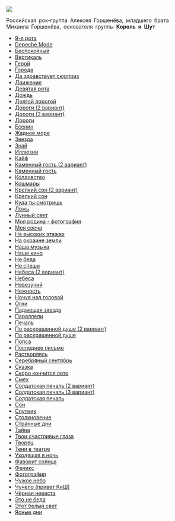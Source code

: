 ![](/songs/клм/Кукрыниксы/kukryniksy.jpg)  

Российская рок-группа Алексея Горшенёва, младшего брата Михаила Горшенёва, основателя группы **Король и Шут**

* [9-я рота](/songs/клм/Кукрыниксы/9-я%20рота)
* [Depeche Mode](/songs/клм/Кукрыниксы/Depeche%20Mode)
* [Беспокойный](/songs/клм/Кукрыниксы/Беспокойный)
* [Вертикаль](/songs/клм/Кукрыниксы/Вертикаль)
* [Герой](/songs/клм/Кукрыниксы/Герой)
* [Города](/songs/клм/Кукрыниксы/Города)
* [Да здравствует сюрприз](/songs/клм/Кукрыниксы/Да%20здравствует%20сюрприз)
* [Движение](/songs/клм/Кукрыниксы/Движение)
* [Девятая рота](/songs/клм/Кукрыниксы/Девятая%20рота)
* [Дождь](/songs/клм/Кукрыниксы/Дождь)
* [Долгой дорогой](/songs/клм/Кукрыниксы/Долгой%20дорогой)
* [Дороги (2 вариант)](/songs/клм/Кукрыниксы/Дороги%20(2%20вариант))
* [Дороги (3 вариант)](/songs/клм/Кукрыниксы/Дороги%20(3%20вариант))
* [Дороги](/songs/клм/Кукрыниксы/Дороги)
* [Есенин](/songs/клм/Кукрыниксы/Есенин)
* [Жадное море](/songs/клм/Кукрыниксы/Жадное%20море)
* [Звезда](/songs/клм/Кукрыниксы/Звезда)
* [Знай](/songs/клм/Кукрыниксы/Знай)
* [Иллюзии](/songs/клм/Кукрыниксы/Иллюзии)
* [Кайф](/songs/клм/Кукрыниксы/Кайф)
* [Каменный гость (2 вариант)](/songs/клм/Кукрыниксы/Каменный%20гость%20(2%20вариант))
* [Каменный гость](/songs/клм/Кукрыниксы/Каменный%20гость)
* [Колдовство](/songs/клм/Кукрыниксы/Колдовство)
* [Кошмары](/songs/клм/Кукрыниксы/Кошмары)
* [Крепкий сон (2 вариант)](/songs/клм/Кукрыниксы/Крепкий%20сон%20(2%20вариант))
* [Крепкий сон](/songs/клм/Кукрыниксы/Крепкий%20сон)
* [Куда ты смотришь](/songs/клм/Кукрыниксы/Куда%20ты%20смотришь)
* [Ложь](/songs/клм/Кукрыниксы/Ложь)
* [Лунный свет](/songs/клм/Кукрыниксы/Лунный%20свет)
* [Моя родина - фотография](/songs/клм/Кукрыниксы/Моя%20родина%20-%20фотография)
* [Моя свеча](/songs/клм/Кукрыниксы/Моя%20свеча)
* [На высоких этажах](/songs/клм/Кукрыниксы/На%20высоких%20этажах)
* [На окраине земли](/songs/клм/Кукрыниксы/На%20окраине%20земли)
* [Наша музыка](/songs/клм/Кукрыниксы/Наша%20музыка)
* [Наше кино](/songs/клм/Кукрыниксы/Наше%20кино)
* [Не беда](/songs/клм/Кукрыниксы/Не%20беда)
* [Не спеши](/songs/клм/Кукрыниксы/Не%20спеши)
* [Небеса (2 вариант)](/songs/клм/Кукрыниксы/Небеса%20(2%20вариант))
* [Небеса](/songs/клм/Кукрыниксы/Небеса)
* [Невезучий](/songs/клм/Кукрыниксы/Невезучий)
* [Нежность](/songs/клм/Кукрыниксы/Нежность)
* [Ночуя над головой](/songs/клм/Кукрыниксы/Ночуя%20над%20головой)
* [Огни](/songs/клм/Кукрыниксы/Огни)
* [Падающая звезда](/songs/клм/Кукрыниксы/Падающая%20звезда)
* [Параллели](/songs/клм/Кукрыниксы/Параллели)
* [Печаль](/songs/клм/Кукрыниксы/Печаль)
* [По раскрашенной душе (2 вариант)](/songs/клм/Кукрыниксы/По%20раскрашенной%20душе%20(2%20вариант))
* [По раскрашенной душе](/songs/клм/Кукрыниксы/По%20раскрашенной%20душе)
* [Попса](/songs/клм/Кукрыниксы/Попса)
* [Последнее письмо](/songs/клм/Кукрыниксы/Последнее%20письмо)
* [Растворяясь](/songs/клм/Кукрыниксы/Растворяясь)
* [Серебряный сентябрь](/songs/клм/Кукрыниксы/Серебряный%20сентябрь)
* [Сказка](/songs/клм/Кукрыниксы/Сказка)
* [Скоро кончится лето](/songs/клм/Кукрыниксы/Скоро%20кончится%20лето)
* [Смех](/songs/клм/Кукрыниксы/Смех)
* [Солдатская печаль (2 вариант)](/songs/клм/Кукрыниксы/Солдатская%20печаль%20(2%20вариант))
* [Солдатская печаль (3 вариант)](/songs/клм/Кукрыниксы/Солдатская%20печаль%20(3%20вариант))
* [Солдатская печаль](/songs/клм/Кукрыниксы/Солдатская%20печаль)
* [Сон](/songs/клм/Кукрыниксы/Сон)
* [Спутник](/songs/клм/Кукрыниксы/Спутник)
* [Столкновение](/songs/клм/Кукрыниксы/Столкновение)
* [Странные дни](/songs/клм/Кукрыниксы/Странные%20дни)
* [Тайна](/songs/клм/Кукрыниксы/Тайна)
* [Твои счастливые глаза](/songs/клм/Кукрыниксы/Твои%20счастливые%20глаза)
* [Творец](/songs/клм/Кукрыниксы/Творец)
* [Тени в театре](/songs/клм/Кукрыниксы/Тени%20в%20театре)
* [Уходящая в ночь](/songs/клм/Кукрыниксы/Уходящая%20в%20ночь)
* [Фаворит солнца](/songs/клм/Кукрыниксы/Фаворит%20солнца)
* [Феникс](/songs/клм/Кукрыниксы/Феникс)
* [Фотография](/songs/клм/Кукрыниксы/Фотография)
* [Чужое небо](/songs/клм/Кукрыниксы/Чужое%20небо)
* [Чучело (привет КиШ)](/songs/клм/Кукрыниксы/Чучело%20(привет%20КиШ))
* [Чёрная невеста](/songs/клм/Кукрыниксы/Чёрная%20невеста)
* [Это не беда](/songs/клм/Кукрыниксы/Это%20не%20беда)
* [Этот белый свет](/songs/клм/Кукрыниксы/Этот%20белый%20свет)
* [Ясные дни](/songs/клм/Кукрыниксы/Ясные%20дни)